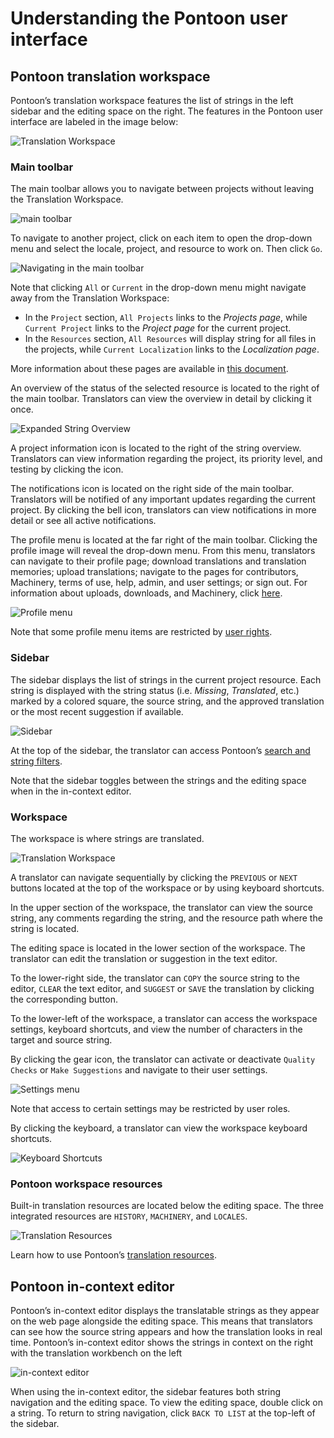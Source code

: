 # Understanding the Pontoon user interface

## Pontoon translation workspace

Pontoon’s translation workspace features the list of strings in the left sidebar and the editing space on the right. The features in the Pontoon user interface are labeled in the image below:

![Translation Workspace](/assets/images/pontoon/ui/translation_workspace.png)

### Main toolbar

The main toolbar allows you to navigate between projects without leaving the Translation Workspace.

![main toolbar](/assets/images/pontoon/ui/main_toolbar.png)

To navigate to another project, click on each item to open the drop-down menu and select the locale, project, and resource to work on. Then click `Go`.

![Navigating in the main toolbar](/assets/images/pontoon/ui/main_nav.png)

Note that clicking `All` or `Current` in the drop-down menu might navigate away from the Translation Workspace:
* In the `Project` section, `All Projects` links to the *Projects page*, while `Current Project` links to the *Project page* for the current project.
* In the `Resources` section, `All Resources` will display string for all files in the projects, while `Current Localization` links to the *Localization page*.

More information about these pages are available in [this document](teams_projects.md).

An overview of the status of the selected resource is located to the right of the main toolbar. Translators can view the overview in detail by clicking it once.

![Expanded String Overview](/assets/images/pontoon/ui/string_overview.png)

A project information icon is located to the right of the string overview. Translators can view information regarding the project, its priority level, and testing by clicking the icon.

The notifications icon is located on the right side of the main toolbar. Translators will be notified of any important updates regarding the current project. By clicking the bell icon, translators can view notifications in more detail or see all active notifications.

The profile menu is located at the far right of the main toolbar. Clicking the profile image will reveal the drop-down menu. From this menu, translators can navigate to their profile page; download translations and translation memories; upload translations; navigate to the pages for contributors, Machinery, terms of use, help, admin, and user settings; or sign out. For information about uploads, downloads, and Machinery, click [here](resources.md).

![Profile menu](/assets/images/pontoon/ui/profile_menu.png)

Note that some profile menu items are restricted by [user rights](users.md).

### Sidebar

The sidebar displays the list of strings in the current project resource. Each string is displayed with the string status (i.e. *Missing*, *Translated*, etc.) marked by a colored square, the source string, and the approved translation or the most recent suggestion if available.

![Sidebar](/assets/images/pontoon/ui/sidebar.png)

At the top of the sidebar, the translator can access Pontoon’s [search and string filters](search_filters.md).

Note that the sidebar toggles between the strings and the editing space when in the in-context editor.

### Workspace

The workspace is where strings are translated.

![Translation Workspace](/assets/images/pontoon/ui/work_space.png)

A translator can navigate sequentially by clicking the `PREVIOUS` or `NEXT` buttons located at the top of the workspace or by using keyboard shortcuts.

In the upper section of the workspace, the translator can view the source string, any comments regarding the string, and the resource path where the string is located.

The editing space is located in the lower section of the workspace. The translator can edit the translation or suggestion in the text editor.

To the lower-right side, the translator can `COPY` the source string to the editor, `CLEAR` the text editor, and `SUGGEST` or `SAVE` the translation by clicking the corresponding button.

To the lower-left of the workspace, a translator can access the workspace settings, keyboard shortcuts, and view the number of characters in the target and source string.

By clicking the gear icon, the translator can activate or deactivate `Quality Checks` or `Make Suggestions` and navigate to their user settings.

![Settings menu](/assets/images/pontoon/ui/settings.png)

Note that access to certain settings may be restricted by user roles.

By clicking the keyboard, a translator can view the workspace keyboard shortcuts.

![Keyboard Shortcuts](/assets/images/pontoon/ui/shortcuts.png)

### Pontoon workspace resources

Built-in translation resources are located below the editing space. The three integrated resources are `HISTORY`, `MACHINERY`, and `LOCALES`.

![Translation Resources](/assets/images/pontoon/ui/resources.png)

Learn how to use Pontoon’s [translation resources](resources.md).

## Pontoon in-context editor

Pontoon’s in-context editor displays the translatable strings as they appear on the web page alongside the editing space. This means that translators can see how the source string appears and how the translation looks in real time. Pontoon’s in-context editor shows the strings in context on the right with the translation workbench on the left

![in-context editor](/assets/images/pontoon/ui/incontext_edit.png)

When using the in-context editor, the sidebar features both string navigation and the editing space. To view the editing space, double click on a string. To return to string navigation, click `BACK TO LIST` at the top-left of the sidebar.
